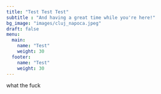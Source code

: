 ```yaml
---
title: "Test Test Test"
subtitle : "And having a great time while you're here!"
bg_image: "images/cluj_napoca.jpeg"
draft: false
menu:
  main:
    name: "Test"
    weight: 30
  footer:
    name: "Test"
    weight: 30
---
```


what the fuck